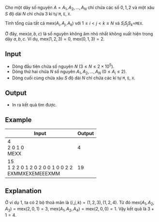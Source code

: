Cho một dãy số nguyên $A=A_1,A_2,...,A_N$ chí chứa các số $0, 1, 2$ và một xâu $S$ độ dài $N$ chỉ chứa $3$ kí tự `M`, `E`, `X`.

Tính tổng của tất cả $\text{mex}(A_i,A_j,A_k)$ với $1\le i<j<k\le N$ và $S_iS_jS_k=$`MEX`.

Ở đây, $\text{mex}(a, b, c)$ là số nguyên không âm nhỏ nhất không xuất hiện trong dãy $a, b, c$. Ví dụ, $\text{mex}(1, 2, 3)=0$, $\text{mex}(0, 1, 3)=2$.

## Input

- Dòng đầu tiên chứa số nguyên $N$ $(3 \le N \le 2\times10^5)$.
- Dòng thứ hai chứa $N$ số nguyên $A_1, A_2, \dots, A_N$ $(0 \le A_i \le 2)$.
- Dòng cuối cùng chứa xâu $S$ độ dài $N$ chỉ chứa các kí tự `M`, `E`, `X`.

## Output

- In ra kết quả tìm được.

## Example

| Input                                                  | Output |
| ------------------------------------------------------ | ------ |
| 4<br>2 0 1 0<br>MEXX                                   | 4      |
| 15<br>1 2 2 0 1 2 0 2 0 0 1 0 0 2 2<br>EXMMXEXEMEEEXMM | 19     |

## Explanation

Ở ví dụ $1$, ta có 2 bộ thoả mãn là $(i, j, k) = (1, 2, 3), (1, 2, 4)$. Từ đó $\text{mex}(A_1, A_2, A_3) = \text{mex}(2, 0, 1) = 3$, $\text{mex}(A_1, A_2, A_4) =\text{mex}(2, 0, 0) = 1$. Vậy kết quả là $3 + 1 = 4$.